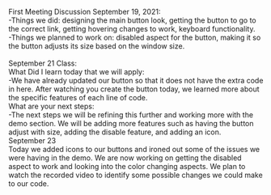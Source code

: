 First Meeting Discussion September 19, 2021:<br>
  -Things we did: designing the main button look, getting the button to go to the correct link, getting hovering changes to work, keyboard functionality.<br>
  -Things we planned to work on: disabled aspect for the button, making it so the button adjusts its size based on the window size.<br>
  <br>
September 21 Class: <br>
	What Did I learn today that we will apply:<br>
  		-We have already updated our button so that it does not have the extra code in here.  After watching you create the button today, we learned more about the specific features of each line of code. 
  <br>
 	What are your next steps:<br>
 		-The next steps we will be refining this further and working more with the demo section. We will be adding more features such as having the button adjust with size, adding the disable feature, and adding an icon.
<br>
September 23<br>
Today we added icons to our buttons and ironed out some of the issues we were having in the demo. We are now working on getting the disabled aspect to work and looking into the color changing aspects. We plan to watch the recorded video to identify some possible changes we could make to our code.
